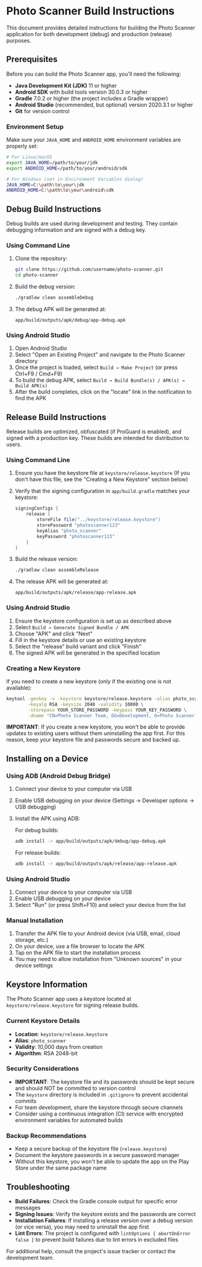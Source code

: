 # Photo Scanner Build Instructions

This document provides detailed instructions for building the Photo Scanner application for both development (debug) and production (release) purposes.

## Prerequisites

Before you can build the Photo Scanner app, you'll need the following:

- **Java Development Kit (JDK)** 11 or higher
- **Android SDK** with build tools version 30.0.3 or higher
- **Gradle** 7.0.2 or higher (the project includes a Gradle wrapper)
- **Android Studio** (recommended, but optional) version 2020.3.1 or higher
- **Git** for version control

### Environment Setup

Make sure your `JAVA_HOME` and `ANDROID_HOME` environment variables are properly set:

```bash
# For Linux/macOS
export JAVA_HOME=/path/to/your/jdk
export ANDROID_HOME=/path/to/your/android/sdk

# For Windows (set in Environment Variables dialog)
JAVA_HOME=C:\path\to\your\jdk
ANDROID_HOME=C:\path\to\your\android\sdk
```

## Debug Build Instructions

Debug builds are used during development and testing. They contain debugging information and are signed with a debug key.

### Using Command Line

1. Clone the repository:
   ```bash
   git clone https://github.com/username/photo-scanner.git
   cd photo-scanner
   ```

2. Build the debug version:
   ```bash
   ./gradlew clean assembleDebug
   ```

3. The debug APK will be generated at:
   ```
   app/build/outputs/apk/debug/app-debug.apk
   ```

### Using Android Studio

1. Open Android Studio
2. Select "Open an Existing Project" and navigate to the Photo Scanner directory
3. Once the project is loaded, select `Build → Make Project` (or press Ctrl+F9 / Cmd+F9)
4. To build the debug APK, select `Build → Build Bundle(s) / APK(s) → Build APK(s)`
5. After the build completes, click on the "locate" link in the notification to find the APK

## Release Build Instructions

Release builds are optimized, obfuscated (if ProGuard is enabled), and signed with a production key. These builds are intended for distribution to users.

### Using Command Line

1. Ensure you have the keystore file at `keystore/release.keystore`
   (If you don't have this file, see the "Creating a New Keystore" section below)

2. Verify that the signing configuration in `app/build.gradle` matches your keystore:
   ```gradle
   signingConfigs {
       release {
           storeFile file("../keystore/release.keystore")
           storePassword "photoscanner123"
           keyAlias "photo_scanner"
           keyPassword "photoscanner123"
       }
   }
   ```

3. Build the release version:
   ```bash
   ./gradlew clean assembleRelease
   ```

4. The release APK will be generated at:
   ```
   app/build/outputs/apk/release/app-release.apk
   ```

### Using Android Studio

1. Ensure the keystore configuration is set up as described above
2. Select `Build → Generate Signed Bundle / APK`
3. Choose "APK" and click "Next"
4. Fill in the keystore details or use an existing keystore
5. Select the "release" build variant and click "Finish"
6. The signed APK will be generated in the specified location

### Creating a New Keystore

If you need to create a new keystore (only if the existing one is not available):

```bash
keytool -genkey -v -keystore keystore/release.keystore -alias photo_scanner \
        -keyalg RSA -keysize 2048 -validity 10000 \
        -storepass YOUR_STORE_PASSWORD -keypass YOUR_KEY_PASSWORD \
        -dname "CN=Photo Scanner Team, OU=Development, O=Photo Scanner, L=City, ST=State, C=US"
```

**IMPORTANT**: If you create a new keystore, you won't be able to provide updates to existing users without them uninstalling the app first. For this reason, keep your keystore file and passwords secure and backed up.

## Installing on a Device

### Using ADB (Android Debug Bridge)

1. Connect your device to your computer via USB
2. Enable USB debugging on your device (Settings → Developer options → USB debugging)
3. Install the APK using ADB:

   For debug builds:
   ```bash
   adb install -r app/build/outputs/apk/debug/app-debug.apk
   ```

   For release builds:
   ```bash
   adb install -r app/build/outputs/apk/release/app-release.apk
   ```

### Using Android Studio

1. Connect your device to your computer via USB
2. Enable USB debugging on your device
3. Select "Run" (or press Shift+F10) and select your device from the list

### Manual Installation

1. Transfer the APK file to your Android device (via USB, email, cloud storage, etc.)
2. On your device, use a file browser to locate the APK
3. Tap on the APK file to start the installation process
4. You may need to allow installation from "Unknown sources" in your device settings

## Keystore Information

The Photo Scanner app uses a keystore located at `keystore/release.keystore` for signing release builds.

### Current Keystore Details

- **Location**: `keystore/release.keystore`
- **Alias**: `photo_scanner`
- **Validity**: 10,000 days from creation
- **Algorithm**: RSA 2048-bit

### Security Considerations

- **IMPORTANT**: The keystore file and its passwords should be kept secure and should NOT be committed to version control
- The `keystore` directory is included in `.gitignore` to prevent accidental commits
- For team development, share the keystore through secure channels
- Consider using a continuous integration (CI) service with encrypted environment variables for automated builds

### Backup Recommendations

- Keep a secure backup of the keystore file (`release.keystore`)
- Document the keystore passwords in a secure password manager
- Without this keystore, you won't be able to update the app on the Play Store under the same package name

## Troubleshooting

- **Build Failures**: Check the Gradle console output for specific error messages
- **Signing Issues**: Verify the keystore exists and the passwords are correct
- **Installation Failures**: If installing a release version over a debug version (or vice versa), you may need to uninstall the app first
- **Lint Errors**: The project is configured with `lintOptions { abortOnError false }` to prevent build failures due to lint errors in excluded files

For additional help, consult the project's issue tracker or contact the development team.

